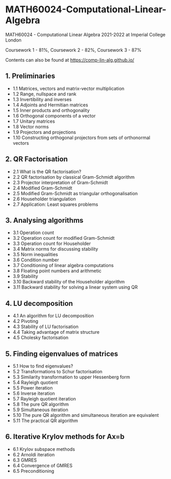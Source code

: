 # MATH60024-Computational-Linear-Algebra
MATH60024 - Computational Linear Algebra 2021-2022 at Imperial College London


Coursework 1 - 81%, Coursework 2 - 82%, Coursework 3 - 87%

Contents can also be found at https://comp-lin-alg.github.io/
## 1. Preliminaries
- 1.1 Matrices, vectors and matrix-vector multiplication
- 1.2 Range, nullspace and rank
- 1.3 Invertibility and inverses
- 1.4 Adjoints and Hermitian matrices
- 1.5 Inner products and orthogonality
- 1.6 Orthogonal components of a vector
- 1.7 Unitary matrices
- 1.8 Vector norms
- 1.9 Projectors and projections
- 1.10 Constructing orthogonal projectors from sets of orthonormal vectors

## 2. QR Factorisation
- 2.1 What is the QR factorisation?
- 2.2 QR factorisation by classical Gram-Schmidt algorithm
- 2.3 Projector interpretation of Gram-Schmidt
- 2.4 Modified Gram-Schmidt
- 2.5 Modified Gram-Schmidt as triangular orthogonalisation
- 2.6 Householder triangulation
- 2.7 Application: Least squares problems

## 3. Analysing algorithms
- 3.1 Operation count
- 3.2 Operation count for modified Gram-Schmidt
- 3.3 Operation count for Householder
- 3.4 Matrix norms for discussing stability
- 3.5 Norm inequalities
- 3.6 Condition number
- 3.7 Conditioning of linear algebra computations
- 3.8 Floating point numbers and arithmetic
- 3.9 Stability
- 3.10 Backward stability of the Householder algorithm
- 3.11 Backward stability for solving a linear system using QR

## 4. LU decomposition
- 4.1 An algorithm for LU decomposition
- 4.2 Pivoting
- 4.3 Stability of LU factorisation
- 4.4 Taking advantage of matrix structure
- 4.5 Cholesky factorisation

## 5. Finding eigenvalues of matrices
- 5.1 How to find eigenvalues?
- 5.2 Transformations to Schur factorisation
- 5.3 Similarity transformation to upper Hessenberg form
- 5.4 Rayleigh quotient
- 5.5 Power iteration
- 5.6 Inverse iteration
- 5.7 Rayleigh quotient iteration
- 5.8 The pure QR algorithm
- 5.9 Simultaneous iteration
- 5.10 The pure QR algorithm and simultaneous iteration are equivalent
- 5.11 The practical QR algorithm

## 6. Iterative Krylov methods for Ax=b
- 6.1 Krylov subspace methods
- 6.2 Arnoldi iteration
- 6.3 GMRES
- 6.4 Convergence of GMRES
- 6.5 Preconditioning

